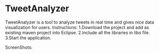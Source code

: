 # TweetAnalyzer
TweetAnalyzer is a tool to analyze tweets in real time and gives nice data visualization for users.
Instructions:
1.Download the project and add as existing maven project into Eclipse.
2.Include all the libraries in libs file.
3.Start the application.

ScreenShots:

